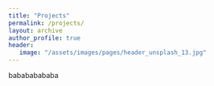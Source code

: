 ```yaml
---
title: "Projects"
permalink: /projects/
layout: archive
author_profile: true
header:
   image: "/assets/images/pages/header_unsplash_13.jpg"
---
```


babababababa